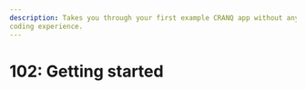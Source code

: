 ```yaml
---
description: Takes you through your first example CRANQ app without any prior
coding experience.
---
```


# 102: Getting started
